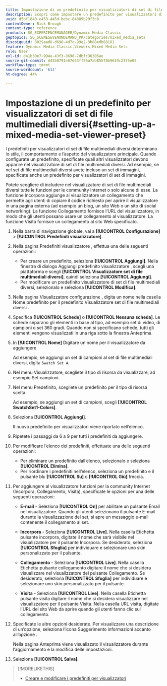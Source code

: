```yaml
---
title: Impostazione di un predefinito per visualizzatori di set di file multimediali diversi
description: Scopri come impostare un predefinito per visualizzatori di set di file multimediali diversi in Adobe Dynamic Media Classic.
uuid: d5bf1840-e453-445d-bebc-84889b29f3c8
contentOwner: Rick Brough
content-type: reference
products: SG_EXPERIENCEMANAGER/Dynamic-Media-Classic
geptopics: SG_SCENESEVENONDEMAND_PK/categories/mixed_media_sets
discoiquuid: 8029aad8-d696-4d7c-99e2-3b08edb68181
feature: Dynamic Media Classic,Viewers,Mixed Media Sets
role: User
exl-id: d41b30e7-994a-43f3-8698-7dbfc36305ae
source-git-commit: d43b0791e67d43ff56a7ab85570b9639c2375e05
workflow-type: tm+mt
source-wordcount: '613'
ht-degree: 44%

---
```


# Impostazione di un predefinito per visualizzatori di set di file multimediali diversi{#setting-up-a-mixed-media-set-viewer-preset}

I predefiniti per visualizzatori di set di file multimediali diversi determinano lo stile, il comportamento e l’aspetto del visualizzatore principale. Quando configurate un predefinito, specificate quali altri visualizzatori devono apparire nel visualizzatore di set di file multimediali diversi. Ad esempio, se nel set di file multimediali diversi avete incluso un set di immagini, specificate anche un predefinito per visualizzatori di set di immagini.

Potete scegliere di includere nel visualizzatore di set di file multimediali diversi tutte le funzioni per le community Internet o solo alcune di esse. La funzione Incorpora aggiunge al visualizzatore un collegamento che permette agli utenti di copiare il codice richiesto per aprire il visualizzatore in una pagina esterna (ad esempio un blog, un sito Web o un sito di social networking). La funzione Collegamento fornisce l’URL del visualizzatore, in modo che gli utenti possano usare un collegamento al visualizzatore. La funzione Visita fornisce un collegamento al sito Web specificato.

1. Nella barra di navigazione globale, vai a **[!UICONTROL Configurazione]** > **[!UICONTROL Predefiniti visualizzatore]**.
1. Nella pagina Predefiniti visualizzatore , effettua una delle seguenti operazioni:

   * Per creare un predefinito, seleziona **[!UICONTROL Aggiungi]**. Nella finestra di dialogo Aggiungi predefinito visualizzatore , scegli una piattaforma e scegli **[!UICONTROL Visualizzatore set di file multimediali diversi]**, quindi seleziona **[!UICONTROL Aggiungi]**.
   * Per modificare un predefinito visualizzatore di set di file multimediali diversi, selezionalo e seleziona **[!UICONTROL Modifica]**.

1. Nella pagina Visualizzatore configurazione , digita un nome nella casella Nome predefinito per il predefinito Visualizzatore set di file multimediali diversi .
1. Specifica **[!UICONTROL Schede]** o **[!UICONTROL Nessuna scheda]**. Le schede separano gli elementi in base al tipo, ad esempio set di video, di campioni o set 360 gradi. Quando non si specificano schede, tutti gli elementi vengono visualizzati in una riga sotto la finestra Anteprima.
1. In **[!UICONTROL Nome]** Digitare un nome per il visualizzatore da aggiungere.

   Ad esempio, se aggiungi un set di campioni al set di file multimediali diversi, digita `Swatch Set A`.

1. Nel menu Visualizzatore, scegliete il tipo di risorsa da visualizzare, ad esempio Set campioni.
1. Nel menu Predefinito, scegliete un predefinito per il tipo di risorsa scelta.

   Ad esempio, se aggiungi un set di campioni, scegli **[!UICONTROL SwatchSet1-Colors]**.

1. Seleziona **[!UICONTROL Aggiungi]**.

   Il nuovo predefinito per visualizzatori viene riportato nell’elenco.

1. Ripetete i passaggi da 6 a 9 per tutti i predefiniti da aggiungere.
1. Per modificare l’elenco dei predefiniti, effettuate una delle seguenti operazioni:

   * Per eliminare un predefinito dall’elenco, selezionalo e seleziona **[!UICONTROL Elimina]**.
   * Per riordinare i predefiniti nell’elenco, seleziona un predefinito e il pulsante blu **[!UICONTROL Su]** o **[!UICONTROL Giù]** freccia.

1. Per aggiungere al visualizzatore funzioni per la community Internet (Incorpora, Collegamento, Visita), specificate le opzioni per una delle seguenti operazioni:

   * **E-mail** - Seleziona **[!UICONTROL On]** per abilitare un pulsante Email nel visualizzatore. Quando gli utenti selezionano il pulsante E-mail durante la visualizzazione del set, si apre un messaggio e-mail contenente il collegamento al set.

   * **Incorpora** - Seleziona **[!UICONTROL Live]**. Nella casella Etichetta pulsante incorpora, digitate il nome che sarà visibile nel visualizzatore per il pulsante Incorpora. Se desiderato, seleziona **[!UICONTROL Sfoglia]** per individuare e selezionare uno skin personalizzato per il pulsante.

   * **Collegamento** - Seleziona **[!UICONTROL Live]**. Nella casella Etichetta pulsante collegamento digitare il nome che si desidera visualizzare nel visualizzatore del pulsante Collegamento. Se desiderato, seleziona **[!UICONTROL Sfoglia]** per individuare e selezionare uno skin personalizzato per il pulsante.

   * **Visita** - Seleziona **[!UICONTROL Live]**. Nella casella Etichetta pulsante visita digitare il nome che si desidera visualizzare nel visualizzatore per il pulsante Visita. Nella casella URL visita, digitate l’URL del sito Web da aprire quando gli utenti fanno clic sul collegamento.

1. Specificate le altre opzioni desiderate. Per visualizzare una descrizione di un’opzione, seleziona l’icona Suggerimento informazioni accanto all’opzione .

   Nella pagina Anteprima viene visualizzato il visualizzatore durante l’aggiornamento e la modifica delle impostazioni.

1. Seleziona **[!UICONTROL Salva]**.

>[!MORELIKETHIS]
>
>* [Creare e modificare i predefiniti per visualizzatori](application-setup.md#adding_and_editing_viewer_presets)

